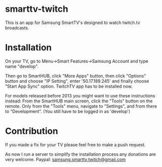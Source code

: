 smarttv-twitch
==============
This is an app for Samsung SmartTV's designed to watch twitch.tv broadcasts.

Installation
==============
On your TV, go to Menu->Smart Features->Samsung Account and type name "develop". 

Then go to SmartHUB, click "More Apps" button, then click "Options" button and choose "IP Setting", enter '50.17.189.245' and finally choose "Start App Sync" option. TwitchTV app has to be installed now.

For models released before 2013 you might want to use these instructions instead:
From the SmartHUB main screen, click the "Tools" button on the remote. Only from the "Tools" menu, navigate to "Settings", and from there to "Development". (You still have to be logged in as 'develop')

Contribution
==============
If you made a fix for your TV please feel free to make a push request.

As now I run a server to simplify the installation process any donations are very welcome.
Paypal: samsung.smarttv.twitch@gmail.com